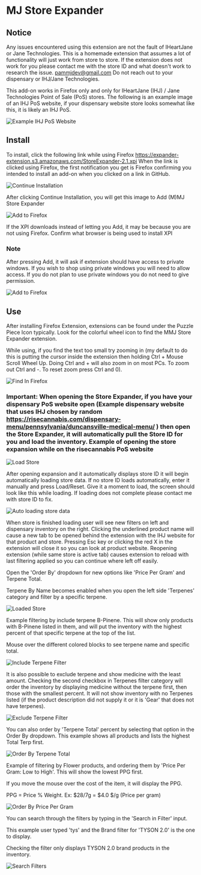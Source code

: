 # MJ Store Expander

## Notice
Any issues encountered using this extension are not the fault of IHeartJane or Jane Technologies. This is a homemade extension that assumes a lot of functionality will just work from store to store. If the extension does not work for you please contact me with the store ID and what doesn't work to research the issue. pammjdev@gmail.com Do not reach out to your dispensary or IHJ/Jane Technologies.

This add-on works in Firefox only and only for IHeartJane (IHJ) / Jane Technologies Point of Sale (PoS) stores. The following is an example image of an IHJ PoS website, if your dispensary website store looks somewhat like this, it is likely an IHJ PoS.

![Example IHJ PoS Website](https://raw.githubusercontent.com/pammjdev/extension/main/images/example_IHJ_store.jpg)

## Install

To install, click the following link while using Firefox https://expander-extension.s3.amazonaws.com/StoreExpander-2.1.xpi
When the link is clicked using Firefox, the first notification you get is Firefox confirming you intended to install an add-on when you clicked on a link in GitHub.

![Continue Installation](https://raw.githubusercontent.com/pammjdev/extension/main/images/continue.jpg)

After clicking Continue Installation, you will get this image to Add (M)MJ Store Expander

![Add to Firefox](https://raw.githubusercontent.com/pammjdev/extension/main/images/add.jpg)

If the XPI downloads instead of letting you Add, it may be because you are not using Firefox. Confirm what browser is being used to install XPI

### Note
After pressing Add, it will ask if extension should have access to private windows. If you wish to shop using private windows you will need to allow access. If you do not plan to use private windows you do not need to give permission.

![Add to Firefox](https://raw.githubusercontent.com/pammjdev/extension/main/images/private_window.jpg)

## Use
After installing Firefox Extension, extensions can be found under the Puzzle Piece Icon typically. Look for the colorful wheel icon to find the MMJ Store Expander extension.

While using, if you find the text too small try zooming in (my default to do this is putting the cursor inside the extension then holding Ctrl + Mouse Scroll Wheel Up. Doing Ctrl and + will also zoom in on most PCs. To zoom out Ctrl and -. To reset zoom press Ctrl and 0).

![Find In Firefox](https://raw.githubusercontent.com/pammjdev/extension/main/images/find_extension.jpg)

### Important: When opening the Store Expander, if you have your dispensary PoS website open (Example dispensary website that uses IHJ chosen by random https://risecannabis.com/dispensary-menu/pennsylvania/duncansville-medical-menu/ ) then open the Store Expander, it will automatically pull the Store ID for you and load the inventory. Example of opening the store expansion while on the risecannabis PoS website

![Load Store](https://raw.githubusercontent.com/pammjdev/extension/main/images/load_store.jpg)

After opening expansion and it automatically displays store ID it will begin automatically loading store data. If no store ID loads automatically, enter it manually and press Load/Reset. Give it a moment to load, the screen should look like this while loading. If loading does not complete please contact me with store ID to fix.

![Auto loading store data](https://raw.githubusercontent.com/pammjdev/extension/main/images/loading.jpg)

When store is finished loading user will see new filters on left and dispensary inventory on the right. Clicking the underlined product name will cause a new tab to be opened behind the extension with the IHJ website for that product and store. Pressing Esc key or clicking the red X in the extension will close it so you can look at product website. Reopening extension (while same store is active tab) causes extension to reload with last filtering applied so you can continue where left off easily.

Open the 'Order By' dropdown for new options like 'Price Per Gram' and Terpene Total.

Terpene By Name becomes enabled when you open the left side 'Terpenes' category and filter by a specific terpene.

![Loaded Store](https://raw.githubusercontent.com/pammjdev/extension/main/images/new_ordering.jpg)

Example filtering by include terpene B-Pinene. This will show only products with B-Pinene listed in them, and will put the inventory with the highest percent of that specific terpene at the top of the list.

Mouse over the different colored blocks to see terpene name and specific total.

![Include Terpene Filter](https://raw.githubusercontent.com/pammjdev/extension/main/images/order_by_specific_terpene_include.jpg)

It is also possible to exclude terpene and show medicine with the least amount. Checking the second checkbox in Terpenes filter category will order the inventory by displaying medicine without the terpene first, then those with the smallest percent. It will not show inventory with no Terpenes listed (if the product description did not supply it or it is 'Gear' that does not have terpenes).

![Exclude Terpene Filter](https://raw.githubusercontent.com/pammjdev/extension/main/images/order_by_specific_terpene_exclude.jpg)

You can also order by 'Terpene Total' percent by selecting that option in the Order By dropdown. This example shows all products and lists the highest Total Terp first.

![Order By Terpene Total](https://raw.githubusercontent.com/pammjdev/extension/main/images/order_by_terpene_total.jpg)

Example of filtering by Flower products, and ordering them by 'Price Per Gram: Low to High'. This will show the lowest PPG first.

If you move the mouse over the cost of the item, it will display the PPG.

PPG = Price % Weight. Ex: $28/7g = $4.0 $/g (Price per gram)

![Order By Price Per Gram](https://raw.githubusercontent.com/pammjdev/extension/main/images/price_per_gram.jpg)

You can search through the filters by typing in the 'Search in Filter' input.

This example user typed 'tys' and the Brand filter for 'TYSON 2.0' is the one to display.

Checking the filter only displays TYSON 2.0 brand products in the inventory.

![Search Filters](https://raw.githubusercontent.com/pammjdev/extension/main/images/search_filters.jpg)
